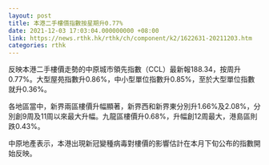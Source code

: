 ```yaml
---
layout: post
title: 本港二手樓價指數按星期升0.77%
date: 2021-12-03 17:03:04.000000000 +08:00
link: https://news.rthk.hk/rthk/ch/component/k2/1622631-20211203.htm
categories: rthk
---
```


反映本港二手樓價走勢的中原城市領先指數（CCL）最新報188.34，按周升0.77%。大型屋苑指數升0.86%，中小型單位指數升0.85%，至於大型單位指數就升0.36%。

各地區當中，新界兩區樓價升幅顯著，新界西和新界東分別升1.66%及2.08%，分別創9周及11周以來最大升幅。九龍區樓價升0.68%，升幅創12周最大，港島區則跌0.43%。

中原地產表示，本港出現新冠變種病毒對樓價的影響估計在本月下旬公布的指數開始反映。
